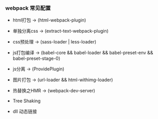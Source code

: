 ### webpack 常见配置
* html打包 -> (html-webpack-plugin)
* 单独分离css -> (extract-text-webpack-plugin)
* css预处理 -> (sass-loader | less-loader)
* js打包编译 -> (babel-core && babel-loader && babel-preset-env && babel-preset-stage-0)
* js分离 -> (ProvidePlugin)
* 图片打包 -> (url-loader && html-withimg-loader)

* 热替换之HMR -> (webpack-dev-server)

* Tree Shaking

* dll 动态链接